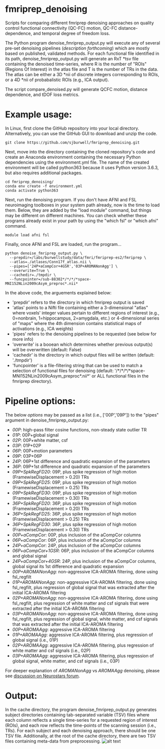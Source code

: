 # fmriprep_denoising
Scripts for comparing different fmriprep denoising approaches on quality control functional connectivity (QC-FC) motion, QC-FC distance-dependence, and temporal degree of freedom loss.

The Python program denoise_fmriprep_output.py will execute any of several pre-set denoising pipelines (_description forthcoming_) which are mostly based on published, validated methods. For each functional file identified in its path, denoise_fmriprep_output.py will generate an RxT *tsv file containing the denoised time-series, where R is the number of "ROIs" (Regions Of Interest) in the atlas file and T is the number of TRs in the data. The atlas can be either a 3D *nii of discrete integers corresponding to ROIs, or a 4D *nii of probabalistic ROIs (e.g., ICA output).
 
The script compare_denoised.py will generate QCFC motion, distance dependence, and tDOF loss metrics.

# Example usage:
In Linux, first clone the GitHub repository into your local directory. Alternatively, you can use the GitHub GUI to download and unzip the code. 
```linux
git clone https://github.com/sjburwell/fmriprep_denoising.git
```

Next, move into the directory containing the cloned repository's code and create an Anaconda environment containing the necessary Python dependencies using the environment.yml file. The name of the created environment will be called python363 because it uses Python version 3.6.3, but also requires additional packages.
```linux
cd fmriprep_denoising/
conda env create -f environment.yml
conda activate python363
```

Next, run the denoising program. If you don't have AFNI and FSL neuroimaging toolboxes in your system path already, now is the time to load them. Below, they are added by the "load module" command, but things may be different on different machines. You can check whether these programs already exist in your path by using the "which fsl" or "which afni" command. 
```linux
module load afni fsl
```

Finally, once AFNI and FSL are loaded, run the program...
```linux
python denoise_fmriprep_output.py \
  --prepdir=/labs/burwellstudy/data/fmri/fmriprep-es2/fmriprep \
  --atlas=./atlases/Conn17f_atlas.nii \
  --pipes=['24P+aCompCor+4GSR','03P+AROMANonAgg'] \
  --overwrite=True \
  --cachedir=./tmpdir \
  --funcpointer=/sub-88302*/*/*/*space-MNI152NLin2009cAsym_preproc*.nii*
```
In the above code, the arguements explained below:
* 'prepdir' refers to the directory in which fmriprep output is saved
* 'atlas' points to a Nifti file containing either a 3-dimensional "atlas" where voxels' integer values pertain to different regions of interest (e.g., 0=nonbrain, 1=hippocampus, 2=amygdala, etc.) or 4-dimensional series of "maps" where the 4th dimension contains statistical maps of activations (e.g., ICA weights)
* 'pipes' refers to the denoising pipelines to be requested (see below for more info)
* 'overwrite' is a booean which determines whether previous output(s) will be overwritten (default: False)
* 'cachedir' is the directory in which output files will be written (default: './tmpdir')
* 'funcpointer' is a file-filtering string that can be used to match a selection of functional files for denoising (default: '/\*/\*/\*/\*space-MNI152NLin2009cAsym_preproc*.nii*' or ALL functional files in the fmriprep directory).

# Pipeline options:
The below *options* may be passed as a list (i.e., ['00P','09P']) to the "pipes" argument in denoise_fmriprep_output.py:
* *00P*: high-pass filter cosine functions, non-steady state outlier TR
* *01P*: 00P+global signal
* *02P*: 00P+white matter, csf
* *03P*: 01P+02P
* *06P*: 00P+motion parameters
* *09P*: 03P+06P
* *24P*: 06P+1st difference and quadratic expansion of the parameters
* *36P*: 09P+1st difference and quadratic expansion of the parameters
* *09P+SpkRegFD20*: 09P, plus spike regression of high motion (FramewiseDisplacement > 0.20) TRs
* *09P+SpkRegFD25*: 09P, plus spike regression of high motion (FramewiseDisplacement > 0.25) TRs
* *09P+SpkRegFD30*: 09P, plus spike regression of high motion (FramewiseDisplacement > 0.30) TRs
* *36P+SpkRegFD20*: 36P, plus spike regression of high motion (FramewiseDisplacement > 0.20) TRs
* *36P+SpkRegFD25*: 36P, plus spike regression of high motion (FramewiseDisplacement > 0.25) TRs
* *36P+SpkRegFD30*: 36P, plus spike regression of high motion (FramewiseDisplacement > 0.30) TRs
* *00P+aCompCor*: 00P, plus inclusion of the aCompCor columns
* *06P+aCompCor*: 06P, plus inclusion of the aCompCor columns
* *24P+aCompCor*: 24P, plus inclusion of the aCompCor columns
* *06P+aCompCor+1GSR*: 06P, plus inclusion of the aCompCor columns and global signal
* *24P+aCompCor+4GSR*: 24P, plus inclusion of the aCompCor columns, global signal its 1st difference and quadratic expansion
* *00P+AROMANonAgg*: non-aggressive ICA-AROMA filtering, done using fsl_regfilt
* *01P+AROMANonAgg*: non-aggressive ICA-AROMA filtering, done using fsl_regfilt, plus regression of global signal that was extracted after the initial ICA-AROMA filtering
* *02P+AROMANonAgg*: non-aggressive ICA-AROMA filtering, done using fsl_regfilt, plus regression of white matter and csf signals that were extracted after the initial ICA-AROMA filtering
* *03P+AROMANonAgg*: non-aggressive ICA-AROMA filtering, done using fsl_regfilt, plus regression of global signal, white matter, and csf signals that was extracted after the initial ICA-AROMA filtering
* *00P+AROMAAgg*: aggressive ICA-AROMA filtering
* *01P+AROMAAgg*: aggressive ICA-AROMA filtering, plus regression of global signal (i.e., 01P)
* *02P+AROMAAgg*: aggressive ICA-AROMA filtering, plus regression of white matter and csf signals (i.e., 02P)
* *03P+AROMAAgg*: aggressive ICA-AROMA filtering, plus regression of global signal, white matter, and csf signals (i.e., 03P)


For deeper explanation of _AROMANonAgg_ vs _AROMAAgg_ denoising, please see [discussion on Neurostars forum](https://neurostars.org/t/fmriprep-ica-aroma-filtering-including-wm-csf-etc-confounds-in-fsl-regfilt/3137/6). 

# Output:
In the cache directory, the program denoise_fmriprep_output.py generates subject directories containing tab-separated variable (TSV) files where each column reflects a single time-series for a requested region of interest (ROIs), and each row reflects the time-points of the scanning session (i.e., TRs). For each subject and each denoising approach, there should be one TSV file. Additionally, at the root of the cache directory, there are two TSV files containing meta-data from preprocessing. 
![alt text](https://github.com/sjburwell/fmriprep_denoising/blob/master/fmriprep_denoising_directory_output.JPG)
